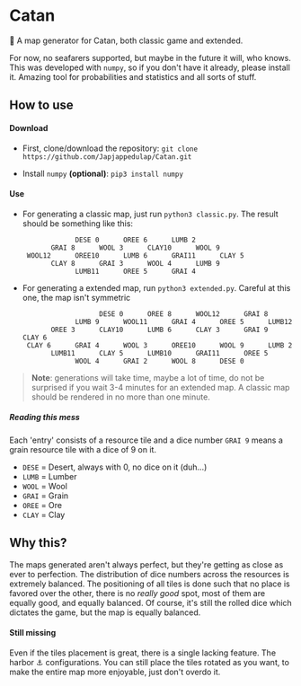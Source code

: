 
# Catan
:game_die: A map generator for Catan, both classic game and extended. 

For now, no seafarers supported, but maybe in the future it will, who knows.
This was developed with `numpy`, so if you don't have it already, please install it. Amazing tool for probabilities and statistics and all sorts of stuff.

## How to use
#### Download
- First, clone/download the repository: 
`git clone https://github.com/Japjappedulap/Catan.git`

 - Install `numpy` **(optional)**: 
 `pip3 install numpy`

 #### Use
 - For generating a classic map, just run `python3 classic.py`. The result should be something like this:

                    DESE 0      OREE 6      LUMB 2	
              GRAI 8      WOOL 3      CLAY10      WOOL 9	
        WOOL12      OREE10      LUMB 6      GRAI11      CLAY 5	
              CLAY 8      GRAI 3      WOOL 4      LUMB 9	
                    LUMB11      OREE 5      GRAI 4	
 
 - For generating a extended map, run `python3 extended.py`. Careful at this one, the map isn't symmetric
 
                          DESE 0      OREE 8      WOOL12      GRAI 8
                    LUMB 9      WOOL11      GRAI 4      OREE 5      LUMB12
              OREE 3      CLAY10      LUMB 6      CLAY 3      GRAI 9     CLAY 6
        CLAY 6      GRAI 4      WOOL 3      OREE10      WOOL 9      LUMB 2
              LUMB11      CLAY 5      LUMB10      GRAI11      OREE 5
                    WOOL 4      GRAI 2      WOOL 8      DESE 0

> **Note**: generations will take time, maybe a lot of time, do not be surprised if you wait 3-4 minutes for an extended map. A classic map should be rendered in no more than one minute.
##### Reading this mess
Each 'entry' consists of a resource tile and a dice number `GRAI 9` means a grain resource tile with a dice of 9 on it.
- `DESE` = Desert, always with 0, no dice on it (duh...) 
- `LUMB` = Lumber 
- `WOOL` = Wool 
- `GRAI` = Grain 
- `OREE` = Ore 
- `CLAY` = Clay 

## Why this?
The maps generated aren't always perfect, but they're getting as close as ever to perfection. The distribution of dice numbers across the resources is extremely balanced. The positioning of all tiles is done such that no place is favored over the other, there is no *really good* spot, most of them are equally good, and equally balanced. Of course, it's still the rolled dice which dictates the game, but the map is equally balanced.

#### Still missing
Even if the tiles placement is great, there is a single lacking feature. The harbor :anchor: configurations. You can still place the tiles rotated as you want, to make the entire map more enjoyable, just don't overdo it.
